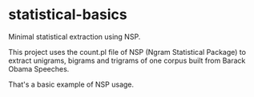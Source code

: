 # statistical-basics
Minimal statistical extraction using NSP.

This project uses the count.pl file of NSP (Ngram Statistical Package) to extract unigrams, bigrams and trigrams of one corpus built from Barack Obama Speeches.

That's a basic example of NSP usage.
